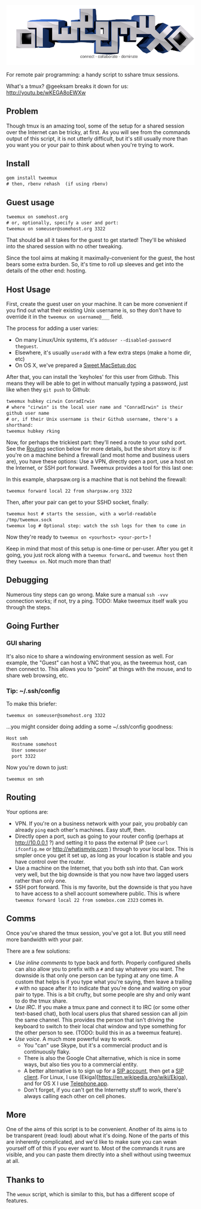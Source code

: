 ![tweemux: For Remote Pair Programming](img/tweemux.png)

For remote pair programming: a handy script to sshare tmux sessions.

What's a tmux? @geeksam breaks it down for us: http://youtu.be/wKEGA8oEWXw

## Problem

Though tmux is an amazing tool, some of the setup for a shared session over the
Internet can be tricky, at first. As you will see from the commands output of
this script, it is not utterly difficult, but it's still usually more than you
want you or your pair to think about when you're trying to work.

## Install

    gem install tweemux
    # then, rbenv rehash  (if using rbenv)

## Guest usage

    tweemux on somehost.org
    # or, optionally, specify a user and port:
    tweemux on someuser@somehost.org 3322

That should be all it takes for the guest to get started! They'll be whisked
into the shared session with no other tweaking.

Since the tool aims at making it maximally-convenient for the guest, the host
bears some extra burden.  So, it's time to roll up sleeves and get into the
details of the other end: hosting.

## Host Usage

First, create the guest user on your machine. It can be more convenient if you
find out what their existing Unix username is, so they don't have to override
it in the `tweemux on username@___` field.

The process for adding a user varies:
* On many Linux/Unix systems, it's `adduser --disabled-password theguest`.
* Elsewhere, it's usually `useradd` with a few extra steps (make a home dir, etc)
* On OS X, we've prepared a
  [Sweet MacSetup doc](https://github.com/PeopleAdmin/tweemux/blob/master/MacSetup.md)

After that, you can install the 'keyholes' for this user from Github. This
means they will be able to get in without manually typing a password, just like
when they `git push` to Github:

    tweemux hubkey cirwin ConradIrwin
    # where "cirwin" is the local user name and "ConradIrwin" is their github user name
    # or, if their Unix username is their Github username, there's a shorthand:
    tweemux hubkey rking

Now, for perhaps the trickiest part: they'll need a route to your sshd port.
See the [Routing](#Routing) section below for more details, but the short story is: if you're on a
machine behind a firewall (and most home and business users are), you have
these options: Use a VPN, directly open a port, use a host on the Internet, or
SSH port forward. Tweemux provides a tool for this last one:

In this example, sharpsaw.org is a machine that is not behind the firewall:

    tweemux forward local 22 from sharpsaw.org 3322

Then, after your pair can get to your SSHD socket, finally:

    tweemux host # starts the session, with a world-readable /tmp/tweemux.sock
    tweemux log # Optional step: watch the ssh logs for them to come in

Now they're ready to `tweemux on <yourhost> <your-port>` !

Keep in mind that most of this setup is one-time or per-user. After you get it
going, you just rock along with a `tweemux forward…` and `tweemux host` then
they `tweemux on`. Not much more than that!

## Debugging

Numerous tiny steps can go wrong. Make sure a manual `ssh -vvv` connection
works; if not, try a ping. TODO: Make tweemux itself walk you through the steps.

## Going Further

### GUI sharing

It's also nice to share a windowing environment session as well. For example, the "Guest" can host a VNC that you, as the tweemux host, can then connect to. This allows you to "point" at things with the mouse, and to share web browsing, etc.

### Tip: ~/.ssh/config

To make this briefer:

    tweemux on someuser@somehost.org 3322

…you might consider doing adding a some ~/.ssh/config goodness:

    Host smh
      Hostname somehost
      User someuser
      port 3322

Now you're down to just:

    tweemux on smh

## Routing

Your options are:
* VPN. If you're on a business network with your pair, you probably can already `ping` each other's machines. Easy stuff, then.
* Directly open a port, such as going to your router config (perhaps at http://10.0.0.1 ?) and setting it to pass the external IP (see `curl ifconfig.me` or http://whatismyip.com ) through to your local box. This is smpler once you get it set up, as long as your location is stable and you have control over the router.
* Use a machine on the Internet, that you both ssh into that. Can work very well, but the big downside is that you now have two lagged users rather than only one.
* SSH port forward. This is my favorite, but the downside is that you have to have access to a shell account somewhere public. This is where `tweemux forward local 22 from somebox.com 2323` comes in.

## Comms

Once you've shared the tmux session, you've got a lot. But you still need more bandwidth with your pair.

There are a few solutions:

- *Use inline comments* to type back and forth. Properly configured shells can also allow you to prefix with a `#` and say whatever you want. The downside is that only one person can be typing at any one time. A custom that helps is if you type what you're saying, then leave a trailing `#` with no space after it to indicate that you're done and waiting on your pair to type. This is a bit crufty, but some people are shy and only want to do the tmux share.
- *Use IRC*. If you make a tmux pane and connect it to IRC (or some other text-based chat), both local users plus that shared session can all join the same channel. This provides the person that isn't driving the keyboard to switch to their local chat window and type something for the other person to see. (TODO: build this in as a tweemux feature).
- *Use voice*. A much more powerful way to work.
  * You "can" use Skype, but it's a commercial product and is continuously flaky.
  * There is also the Google Chat alternative, which is nice in some ways, but also ties you to a commercial entity.
  * A better alternative is to sign up for a [SIP account](https://ekiga.net/), then get a [SIP client](https://en.wikipedia.org/wiki/List_of_SIP_software#Clients). For Linux, I use (Ekiga)[https://en.wikipedia.org/wiki/Ekiga), and for OS X I use [Telephone.app](http://www.tlphn.com/).
  * Don't forget, if you can't get the Internetty stuff to work, there's always calling each other on cell phones.

## More

One of the aims of this script is to be convenient. Another of its aims is to be transparent (read: loud) about what it's doing. None of the parts of this are inherently complicated, and we'd like to make sure you can wean yourself off of this if you ever want to. Most of the commands it runs are visible, and you can paste them directly into a shell without using tweemux at all.

## Thanks to

The `wemux` script, which is similar to this, but has a different scope of features.
